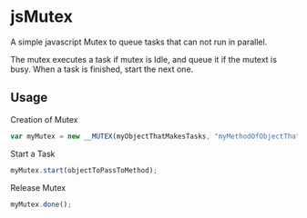 jsMutex
=======

A simple javascript Mutex to queue tasks that can not run in parallel.

The mutex executes a task if mutex is Idle, and queue it if the mutext is busy. When a task is finished, start the next one.

## Usage


Creation of Mutex
```js
var myMutex = new __MUTEX(myObjectThatMakesTasks, "myMethodOfObjectThatMakesTasks", debug);
```

Start a Task
```js
myMutex.start(objectToPassToMethod);
```

Release Mutex
```js
myMutex.done();
```